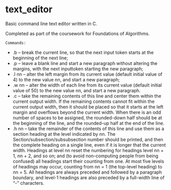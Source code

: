 # text_editor
Basic command line text editor written in C.

Completed as part of the coursework for Foundations of Algorithms.

    Commands:
        
- .b – break the current line, so that the next input token starts at the beginning of the next line;
- .p – leave a blank line and start a new paragraph without altering the margins, with the next inputtoken starting the new paragraph;
- .l nn – alter the left margin from its current value (default initial value of 4) to the new value nn, and start a new paragraph;
- .w nn – alter the width of each line from its current value (default initial value of 50) to the new value nn, and start a new paragraph.
- .c – take the remaining contents of this line and center them within the current output width. If the remaining contents cannot fit within the current output width, then it should be placed so that it starts at the left margin and overflows beyond the current width. When there is an odd number of spaces to be assigned, the rounded-down half should be at the beginning of the line, and the rounded-up half at the end of the line.
- .h nn – take the remainder of the contents of this line and use them as a section heading at the level indicated by nn. The Section/subsection/subsubsection number should be printed, and then the complete heading on a single line, even if it is longer that the current width. Headings at level nn reset the numbering for headings level nn + 1, nn + 2, and so on; and (to avoid non-computing people from being confused) all headings start their counting from one. At most five levels of headings may occur, counting from nn = 1 (the top-level heading) to nn = 5. All headings are always preceded and followed by a paragraph boundary, and level-1 headings are also preceded by a full-width line of “-” characters.
